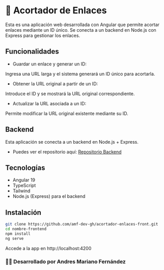 # 📎 Acortador de Enlaces
Esta es una aplicación web desarrollada con Angular que permite acortar enlaces mediante un ID único. Se conecta a un backend en Node.js con Express para gestionar los enlaces.

## Funcionalidades
- Guardar un enlace y generar un ID:

Ingresa una URL larga y el sistema generará un ID único para acortarla.

- Obtener la URL original a partir de un ID:

Introduce el ID y se mostrará la URL original correspondiente.

- Actualizar la URL asociada a un ID:

Permite modificar la URL original existente mediante su ID.

## Backend
Esta aplicación se conecta a un backend en Node.js + Express.

* Puedes ver el repositorio aquí: [Repositorio Backend](https://github.com/amf-dev-gh/acortador-enlaces-back)

## Tecnologías
- Angular 19
- TypeScript
- Tailwind
- Node.js (Express) para el backend

## Instalación
```bash
git clone https://github.com/amf-dev-gh/acortador-enlaces-front.git
cd nombre-frontend
npm install
ng serve
```
Accede a la app en http://localhost:4200

### 🧑‍💻 Desarrollado por Andres Mariano Fernández